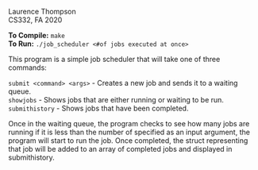 Laurence Thompson  
CS332, FA 2020

**To Compile:** `make`  
**To Run:** `./job_scheduler <#of jobs executed at once>`

This program is a simple job scheduler that will take one of three commands:

`submit <command> <args>` - Creates a new job and sends it to a waiting queue.  
`showjobs` - Shows jobs that are either running or
waiting to be run.  
`submithistory` - Shows jobs that have been completed.

Once in the waiting queue, the program checks to see how many jobs are running
if it is less than the number of specified as an input argument, the program
will start to run the job. Once completed, the struct representing that job
will be added to an array of completed jobs and displayed in submithistory.
